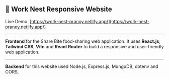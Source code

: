 ## 🍴 Work Nest Responsive Website

Live Demo: [https://work-nest-pranoy.netlify.app/](https://work-nest-pranoy.netlify.app/)

---

**Frontend** for the Share Bite food-sharing web application. It uses **React.js**, **Tailwind CSS**, **Vite** and **React Router** to build a responsive and user-friendly web application.

---

**Backend** for this website used Node.js, Express.js, MongoDB, dotenv and CORS.